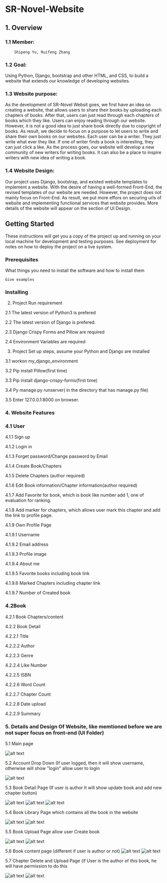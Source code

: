 # SR-Novel-Website
## 1. Overview 

### 1.1 Member:    
        Shipeng Yu, Ruifeng Zhang

### 1.2 Goal:  

Using Python, Django, bootstrap and other HTML, and CSS, to build a website that extends our knowledge of developing websites.

### 1.3 Website purpose:    	
   
As the development of SR-Novel Websit goes, we first have an idea on creating a website, that allows users to share their books by uploading each chapters of books.  After that, users can just read through each chapters of books which they like. Users can enjoy reading through our website.  However, it is not a good idea to just share book directly due to copyright of books.  As result, we decide to focus on a purpose to let users to write and share their own books on our websites. Each user can be a writer. They just write what ever they like.  If one of writer finds a book is interesting, they can just click a like.  As the process goes, our website will develop a new community of new writers for writing books.  It can also be a place to inspire writers with new idea of writing a book.


### 1.4 Website Design:	

Our project uses Django, bootstrap, and existed website templates to implement a website. With the desire of having a well-formed Front-End, the revised templates of our website are needed. However, the project does not mainly focus on Front-End. As result, we put more effors on securing urls of website and implementing functional services that website provides. More details of the website will appear on the section of UI Design.

## Getting Started

These instructions will get you a copy of the project up and running on your local machine for development and testing purposes. See deployment for notes on how to deploy the project on a live system.

### Prerequisites

What things you need to install the software and how to install them

```
Give examples
```

### Installing


2. Project Run requirement

2.1 The latest version of Python3 is prefered

2.2 The latest version of Django is prefered.

2.3 Django Crispy Forms and Pillow are required

2.4 Environment Variables are required


3. Project Set up steps, assume your Python and Django are installed

3.1 workon my_django_environment

3.2 Pip install Pillow(first time)

3.3 Pip install django-crispy-forms(first time)

3.4 Py manage.py runserver( in the directory that has manage.py file)

3.5 Enter 127.0.0.1:8000 on browser.


### 4. Website Features

### 4.1 User

4.1.1 Sign up

4.1.2 Login in

4.1.3 Forget password/Change password by Email

4.1.4 Create Book/Chapters

4.1.5 Delete Chapters (author required)

4.1.6 Edit Book information/Chapter information(author required)

4.1.7 Add Favorite for book, which is book like number add 1, one of evaluation for ranking.

4.1.8 Add marker for chapters, which allows user mark this chapter and add the link to profile page.

4.1.9 Own Profile Page

4.1.9.1 Username

4.1.9.2 Email address

4.1.9.3 Profile image

4.1.9.4 About me

4.1.9.5 Favorite books including book link

4.1.9.6 Marked Chapters including chapter link

4.1.9.7 Number of Created book


### 4.2Book

4.2.1 Book Chapters/content

4.2.2 Book Detail

4.2.2.1 Title

4.2.2.2 Author

4.2.2.3 Genre

4.2.2.4 Like Number

4.2.2.5 ISBN

4.2.2.6 Word Count

4.2.2.7 Chapter Count

4.2.2.8 Date upload

4.2.2.9 Summary


### 5. Details and Design Of Website, like memtioned before we are not super focus on front-end (UI Folder)

5.1 Main page

![alt text](https://github.com/GK67/SR-Novel-Website/blob/master/UI/index.png?raw=true)

5.2 Account Drop Down (If user logged, then it will show username, otherwise will show "login" allow user to login

![alt text](https://github.com/GK67/SR-Novel-Website/blob/master/UI/Account%20Drop%20Down.png?raw=true)

5.3 Book Detail Page (If user is author It will show update book and add new chapter button)

![alt text](https://github.com/GK67/SR-Novel-Website/blob/master/UI/Book%20Detai%20Page%20with%20Author.png?raw=true)
![alt text](https://github.com/GK67/SR-Novel-Website/blob/master/UI/Book%20Detail%20Page.png?raw=true)
![alt text](https://github.com/GK67/SR-Novel-Website/blob/master/UI/Chapter%20List%20Botton%20side%20of%20Book%20Detail%20Page.png?raw=true)

5.4 Book Library Page which contains all the book in the website

![alt text](https://github.com/GK67/SR-Novel-Website/blob/master/UI/Book%20Library.png?raw=true)
![alt text](https://github.com/GK67/SR-Novel-Website/blob/master/UI/Book%20Library%20Bottom%20side.png?raw=true)

5.5 Book Upload Page allow user Create book

![alt text](https://github.com/GK67/SR-Novel-Website/blob/master/UI/Book%20Update%20Page.png?raw=true)
![alt text](https://github.com/GK67/SR-Novel-Website/blob/master/UI/Book%20Update%20Page%20bottom%20side.png?raw=true)

5.6 Book content page (different if user is author or not) 
![alt text](https://github.com/GK67/SR-Novel-Website/blob/master/UI/Content%20Page%20not%20author.png?raw=true)
![alt text](https://github.com/GK67/SR-Novel-Website/blob/master/UI/Content%20page%20author.png?raw=true)


5.7 Chapter Delete and Upload Page (if User is the author of this book, he will have permission to do this 

![alt text](https://github.com/GK67/SR-Novel-Website/blob/master/UI/Chapter%20Delete%20Page.png?raw=true)
![alt text](https://github.com/GK67/SR-Novel-Website/blob/master/UI/Chapter%20Update%20Page.png?raw=true)






